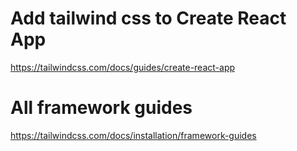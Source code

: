 # Add tailwind css to Create React App
https://tailwindcss.com/docs/guides/create-react-app

# All framework guides
https://tailwindcss.com/docs/installation/framework-guides
